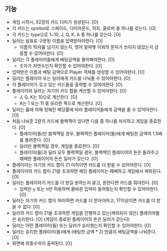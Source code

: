 ## 기능
- 게임 시작시, 52장의 카드 더미가 생성된다. [O]
- 각 카드는 symbol로 스페이드, 다이아몬드, 하트, 클로버 중 하나를 갖는다. [O]
- 각 카드는 type으로 1~10, J, Q, K, A 중 하나를 갖는다. [O]
- 딜러는 쉼표로 구분된 이름을 입력받아야한다. [O]
    - 이름이 10자를 넘기지 않는지, 영어 알파벳 이외의 문자가 쓰이지 않았는지 검증할 수 있어야한다. [O]
- 딜러는 각 플레이어들에게 배팅금액을 물어봐야한다. [O]
    - 숫자가 자연수인지 확인할 수 있어야한다. [O]
- 입력받은 이름과 배팅 금액으로 Player 객체를 생성할 수 있어야한다. [O]
- 딜러는 플레이어 또는 딜러에게 카드를 나눠줄 수 있어야한다. [O]
- 각 플레이어가 갖고 있는 카드들을 출력할 수 있어야한다. [O]
- 플레이어와 딜러는 자기의 카드 합을 계산할 수 있어야한다. [O]
    - J, Q, K는 10으로 계산한다. [O]
    - A는 1 또는 11 중 유리한 쪽으로 계산한다. [O]
- 딜러는 룰에 의해 정해진 배당률에 따라 플레이어들에게 금액을 줄 수 있어야한다. [O]
- 처음 나눠준 2장의 카드에 블랙잭이 있다면 다음 중 하나를 처리하고 게임을 종료한다. [O]
    - 플레이어(들)만 블랙잭일 경우, 블랙잭인 플레이어(들)에게 배팅한 금액의 1.5배를 돌려준다. [O]
    - 딜러만 블랙잭일 경우, 게임을 종료한다. [O]
    - 플레이어(들)과 딜러 모두 블랙잭일 경우, 블랙잭인 플레이어의 돈은 돌려주고 패배한 플레이어의 돈은 딜러가 갖는다. [O] 
- 플레이어는 자기의 카드 합이 21 이하이면 카드를 더 받을 수 있어야한다. [O]
- 플레이어의 카드 합이 21을 초과하면 해당 플레이어는 패배하고 게임에서 제외된다. [O]
- 딜러는 플레이어가 카드를 더 받길 원하는지 묻고, 원한다면 카드를 줘야한다. [O]
    - 입력은 y 또는 n만 허용하며 올바른 입력이 들어왔는지 확인할 수 있어야한다. [O]
- 딜러는 자기의 카드 합이 16이하면 카드를 더 받아야하고, 17이상이면 카드를 더 받을 수 없다. [O]
- 딜러의 카드 합이 21을 초과하면 게임을 진행하고 있는(제외되지 않은) 플레이어들은 승리한다. [O]
 (게임이 종료된 플레이어의 돈은 딜러가 갖는다)
- 딜러는 어떤 플레이어(들) 또는 딜러가 승리했는지 확인할 수 있어야한다. [O]
- 딜러는 승리한 플레이어(들)에게 (배팅한 금액 * 2) 만큼의 배팅금액을 나눠준다. [O]
- 화면에 최종수익이 출력된다. [O]
